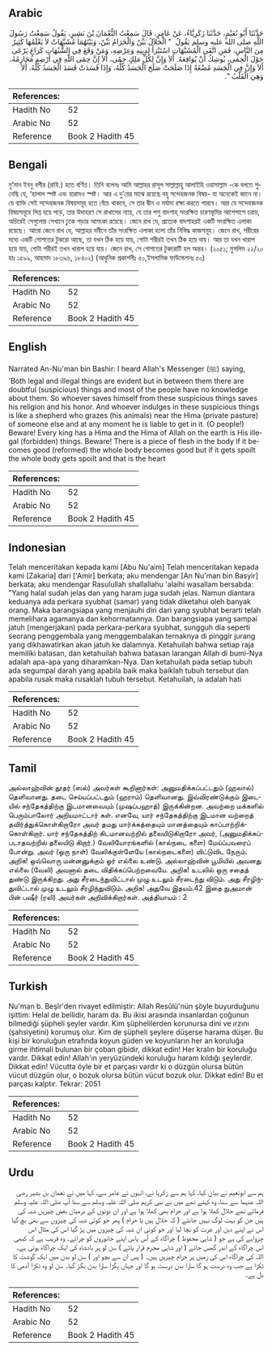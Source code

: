 ## Arabic


<div dir="rtl" lang="ar" style={{fontSize:'larger',backgroundColor:'#f8f9fa',padding:20}}>
حَدَّثَنَا أَبُو نُعَيْمٍ، حَدَّثَنَا زَكَرِيَّاءُ، عَنْ عَامِرٍ، قَالَ سَمِعْتُ النُّعْمَانَ بْنَ بَشِيرٍ، يَقُولُ سَمِعْتُ رَسُولَ اللَّهِ صلى الله عليه وسلم يَقُولُ ‏ "‏ الْحَلاَلُ بَيِّنٌ وَالْحَرَامُ بَيِّنٌ، وَبَيْنَهُمَا مُشَبَّهَاتٌ لاَ يَعْلَمُهَا كَثِيرٌ مِنَ النَّاسِ، فَمَنِ اتَّقَى الْمُشَبَّهَاتِ اسْتَبْرَأَ لِدِيِنِهِ وَعِرْضِهِ، وَمَنْ وَقَعَ فِي الشُّبُهَاتِ كَرَاعٍ يَرْعَى حَوْلَ الْحِمَى، يُوشِكُ أَنْ يُوَاقِعَهُ‏.‏ أَلاَ وَإِنَّ لِكُلِّ مَلِكٍ حِمًى، أَلاَ إِنَّ حِمَى اللَّهِ فِي أَرْضِهِ مَحَارِمُهُ، أَلاَ وَإِنَّ فِي الْجَسَدِ مُضْغَةً إِذَا صَلَحَتْ صَلَحَ الْجَسَدُ كُلُّهُ، وَإِذَا فَسَدَتْ فَسَدَ الْجَسَدُ كُلُّهُ‏.‏ أَلاَ وَهِيَ الْقَلْبُ ‏"‏‏.‏
</div>
<div style={{backgroundColor:'#f8f9fa',padding:20, marginBottom: 10}}><table> <thead> <tr> <th>References:</th> <th></th> </tr> </thead> <tbody><tr><td>Hadith No</td><td>52</td></tr><tr><td>Arabic No</td><td>52</td></tr><tr><td>Reference</td><td>Book 2 Hadith 45</td></tr></tbody></table></div>

## Bengali


<div dir="ltr" lang="bn" style={{fontSize:'larger',backgroundColor:'#f8f9fa',padding:20}}>
নু‘মান ইবনু বশীর (রাযি.) হতে বর্ণিত। তিনি বলেনঃ আমি আল্লাহর রাসূল সাল্লাল্লাহু আলাইহি ওয়াসাল্লাম -কে বলতে শুনেছি যে, ‘হালাল স্পষ্ট এবং হারামও স্পষ্ট। আর এ দু’য়ের মাঝে রয়েছে বহু সন্দেহজনক বিষয়- যা অনেকেই জানে না। যে ব্যক্তি সেই সন্দেহজনক বিষয়সমূহ হতে বেঁচে থাকবে, সে তার দ্বীন ও মর্যাদা রক্ষা করতে পারবে। আর যে সন্দেহজনক বিষয়সমূহে লিপ্ত হয়ে পড়ে, তার উদাহরণ সে রাখালের ন্যায়, যে তার পশু বাদশাহ্ সংরক্ষিত চারণভূমির আশেপাশে চরায়, অচিরেই সেগুলোর সেখানে ঢুকে পড়ার আশংকা রয়েছে। জেনে রাখ যে, প্রত্যেক বাদশাহরই একটি সংরক্ষিত এলাকা রয়েছে। আরো জেনে রাখ যে, আল্লাহর যমীনে তাঁর সংরক্ষিত এলাকা হলো তাঁর নিষিদ্ধ কাজসমূহ। জেনে রাখ, শরীরের মধ্যে একটি গোশতের টুকরো আছে, তা যখন ঠিক হয়ে যায়, গোটা শরীরই তখন ঠিক হয়ে যায়। আর তা যখন খারাপ হয়ে যায়, গোটা শরীরই তখন খারাপ হয়ে যায়। জেনে রাখ, সে গোশতের টুকরোটি হল অন্তর। (২০৫১; মুসলিম ২২/২০ হাঃ ১৫৯৯, আহমাদ ১৮৩৯৬, ১৮৪০২) (আধুনিক প্রকাশনীঃ ৫০,ইসলামিক ফাউন্ডেশনঃ ৫০)
</div>
<div style={{backgroundColor:'#f8f9fa',padding:20, marginBottom: 10}}><table> <thead> <tr> <th>References:</th> <th></th> </tr> </thead> <tbody><tr><td>Hadith No</td><td>52</td></tr><tr><td>Arabic No</td><td>52</td></tr><tr><td>Reference</td><td>Book 2 Hadith 45</td></tr></tbody></table></div>

## English


<div dir="ltr" lang="en" style={{fontSize:'larger',backgroundColor:'#f8f9fa',padding:20}}>
Narrated An-Nu'man bin Bashir: I heard Allah's Messenger (ﷺ) saying, 'Both legal and illegal things are evident but in between them there are doubtful (suspicious) things and most of the people have no knowledge about them. So whoever saves himself from these suspicious things saves his religion and his honor. And whoever indulges in these suspicious things is like a shepherd who grazes (his animals) near the Hima (private pasture) of someone else and at any moment he is liable to get in it. (O people!) Beware! Every king has a Hima and the Hima of Allah on the earth is His illegal (forbidden) things. Beware! There is a piece of flesh in the body if it becomes good (reformed) the whole body becomes good but if it gets spoilt the whole body gets spoilt and that is the heart
</div>
<div style={{backgroundColor:'#f8f9fa',padding:20, marginBottom: 10}}><table> <thead> <tr> <th>References:</th> <th></th> </tr> </thead> <tbody><tr><td>Hadith No</td><td>52</td></tr><tr><td>Arabic No</td><td>52</td></tr><tr><td>Reference</td><td>Book 2 Hadith 45</td></tr></tbody></table></div>

## Indonesian


<div dir="ltr" lang="id" style={{fontSize:'larger',backgroundColor:'#f8f9fa',padding:20}}>
Telah menceritakan kepada kami [Abu Nu'aim] Telah menceritakan kepada kami [Zakaria] dari ['Amir] berkata; aku mendengar [An Nu'man bin Basyir] berkata; aku mendengar Rasulullah shallallahu 'alaihi wasallam bersabda: "Yang halal sudah jelas dan yang haram juga sudah jelas. Namun diantara keduanya ada perkara syubhat (samar) yang tidak diketahui oleh banyak orang. Maka barangsiapa yang menjauhi diri dari yang syubhat berarti telah memelihara agamanya dan kehormatannya. Dan barangsiapa yang sampai jatuh (mengerjakan) pada perkara-perkara syubhat, sungguh dia seperti seorang penggembala yang menggembalakan ternaknya di pinggir jurang yang dikhawatirkan akan jatuh ke dalamnya. Ketahuilah bahwa setiap raja memiliki batasan, dan ketahuilah bahwa batasan larangan Allah di bumi-Nya adalah apa-apa yang diharamkan-Nya. Dan ketahuilah pada setiap tubuh ada segumpal darah yang apabila baik maka baiklah tubuh tersebut dan apabila rusak maka rusaklah tubuh tersebut. Ketahuilah, ia adalah hati
</div>
<div style={{backgroundColor:'#f8f9fa',padding:20, marginBottom: 10}}><table> <thead> <tr> <th>References:</th> <th></th> </tr> </thead> <tbody><tr><td>Hadith No</td><td>52</td></tr><tr><td>Arabic No</td><td>52</td></tr><tr><td>Reference</td><td>Book 2 Hadith 45</td></tr></tbody></table></div>

## Tamil


<div dir="ltr" lang="ta" style={{fontSize:'larger',backgroundColor:'#f8f9fa',padding:20}}>
அல்லாஹ்வின் தூதர் (ஸல்) அவர்கள் கூறினார்கள்: அனுமதிக்கப்பட்டதும் (ஹலால்) தெளிவானது. தடை செய்யப்பட்டதும் (ஹராம்) தெளிவானது. இவ்விரண்டுக்கும் இடையில் சந்தேகத்திற்கு இடமானவையும் (முஷப்பஹாத்) இருக்கின்றன. அவற்றை மக்களில் பெரும்பாலோர் அறியமாட்டார் கள். எனவே, யார் சந்தேகத்திற்கு இடமான வற்றைத் தவிர்த்துக்கொள்கிறாரோ அவர் தமது மார்க்கத்தையும் மானத்தையும் காப்பாற்றிக்கொள்கிறார். யார் சந்தேகத்திற் கிடமானவற்றில் தலையிடுகிறாரோ அவர், (அனுமதிக்கப்படாதவற்றில் தலையிடு கிறார்.) வேலியோரங்களில் (கால்நடை களை) மேய்ப்பவரைப் போன்று. அவர் (ஒரு நாள்) வேலிக்குள்ளேயே (கால்நடைகளை) விட்டுவிட நேரும். அறிக! ஒவ்வொரு மன்னனுக்கும் ஓர் எல்லை உண்டு. அல்லாஹ்வின் பூமியில் அவனது எல்லை (வேலி) அவனால் தடை விதிக்கப்பெற்றவையே. அறிக! உடலில் ஒரு சதைத் துண்டு இருக்கிறது. அது சீரடைந்துவிட்டால் முழு உடலும் சீரடைந்து விடும். அது சீரழிந்துவிட்டால் முழு உடலும் சீரழிந்துவிடும். அறிக! அதுவே இதயம்.42 இதை நுஅமான் பின் பஷீர் (ரலி) அவர்கள் அறிவிக்கிறார்கள். அத்தியாயம் : 2
</div>
<div style={{backgroundColor:'#f8f9fa',padding:20, marginBottom: 10}}><table> <thead> <tr> <th>References:</th> <th></th> </tr> </thead> <tbody><tr><td>Hadith No</td><td>52</td></tr><tr><td>Arabic No</td><td>52</td></tr><tr><td>Reference</td><td>Book 2 Hadith 45</td></tr></tbody></table></div>

## Turkish


<div dir="ltr" lang="tr" style={{fontSize:'larger',backgroundColor:'#f8f9fa',padding:20}}>
Nu'man b. Beşîr'den rivayet edilmiştir: Allah Resûlü'nün şöyle buyurduğunu işittim: Helal de bellidir, haram da. Bu ikisi arasında insanlardan çoğunun bilmediği şüpheli şeyler vardır. Kim şüphelilerden korunursa dini ve ırzını (şahsiyetini) korumuş olur. Kim de şüpheli şeylere düşerse harama düşer. Bu kişi bir koruluğun etrafında koyun güden ve koyunların her an koruluğa girme ihtimali bulunan bir çoban gibidir, dikkat edin! Her kralın bir koruluğu vardır. Dikkat edin! Allah'ın yeryüzündeki koruluğu haram kıldığı şeylerdir. Dikkat edin! Vücutta öyle bir et parçası vardır ki o düzgün olursa bütün vücut düzgün olur, o bozuk olursa bütün vücut bozuk olur. Dikkat edin! Bu et parçası kalptır. Tekrar: 2051
</div>
<div style={{backgroundColor:'#f8f9fa',padding:20, marginBottom: 10}}><table> <thead> <tr> <th>References:</th> <th></th> </tr> </thead> <tbody><tr><td>Hadith No</td><td>52</td></tr><tr><td>Arabic No</td><td>52</td></tr><tr><td>Reference</td><td>Book 2 Hadith 45</td></tr></tbody></table></div>

## Urdu


<div dir="rtl" lang="ur" style={{fontSize:'larger',backgroundColor:'#f8f9fa',padding:20}}>
ہم سے ابونعیم نے بیان کیا، کہا ہم سے زکریا نے، انہوں نے عامر سے، کہا میں نے نعمان بن بشیر رضی اللہ عنہما سے سنا، وہ کہتے تھے میں نے نبی کریم صلی اللہ علیہ وسلم سے سنا آپ صلی اللہ علیہ وسلم فرماتے تھے حلال کھلا ہوا ہے اور حرام بھی کھلا ہوا ہے اور ان دونوں کے درمیان بعض چیزیں شبہ کی ہیں جن کو بہت لوگ نہیں جانتے ( کہ حلال ہیں یا حرام ) پھر جو کوئی شبہ کی چیزوں سے بھی بچ گیا اس نے اپنے دین اور عزت کو بچا لیا اور جو کوئی ان شبہ کی چیزوں میں پڑ گیا اس کی مثال اس چرواہے کی ہے جو ( شاہی محفوظ ) چراگاہ کے آس پاس اپنے جانوروں کو چرائے۔ وہ قریب ہے کہ کبھی اس چراگاہ کے اندر گھس جائے ( اور شاہی مجرم قرار پائے ) سن لو ہر بادشاہ کی ایک چراگاہ ہوتی ہے۔ اللہ کی چراگاہ اس کی زمین پر حرام چیزیں ہیں۔ ( پس ان سے بچو اور ) سن لو بدن میں ایک گوشت کا ٹکڑا ہے جب وہ درست ہو گا سارا بدن درست ہو گا اور جہاں بگڑا سارا بدن بگڑ گیا۔ سن لو وہ ٹکڑا آدمی کا دل ہے۔
</div>
<div style={{backgroundColor:'#f8f9fa',padding:20, marginBottom: 10}}><table> <thead> <tr> <th>References:</th> <th></th> </tr> </thead> <tbody><tr><td>Hadith No</td><td>52</td></tr><tr><td>Arabic No</td><td>52</td></tr><tr><td>Reference</td><td>Book 2 Hadith 45</td></tr></tbody></table></div>